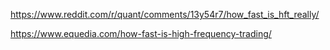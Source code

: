 https://www.reddit.com/r/quant/comments/13y54r7/how_fast_is_hft_really/

https://www.equedia.com/how-fast-is-high-frequency-trading/
